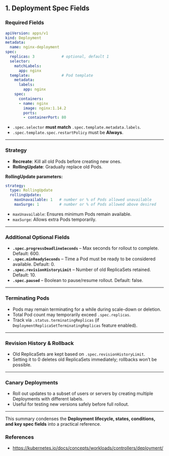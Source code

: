 ## 1. Deployment Spec Fields

### **Required Fields**

```yaml
apiVersion: apps/v1
kind: Deployment
metadata:
  name: nginx-deployment
spec:
  replicas: 3            # optional, default 1
  selector:
    matchLabels:
      app: nginx
  template:              # Pod template
    metadata:
      labels:
        app: nginx
    spec:
      containers:
      - name: nginx
        image: nginx:1.14.2
        ports:
        - containerPort: 80
```

* `.spec.selector` **must match** `.spec.template.metadata.labels`.
* `.spec.template.spec.restartPolicy` must be **Always**.

---

### **Strategy**

* **Recreate**: Kill all old Pods before creating new ones.
* **RollingUpdate**: Gradually replace old Pods.

**RollingUpdate parameters:**

```yaml
strategy:
  type: RollingUpdate
  rollingUpdate:
    maxUnavailable: 1   # number or % of Pods allowed unavailable
    maxSurge: 1         # number or % of Pods allowed above desired
```

* `maxUnavailable`: Ensures minimum Pods remain available.
* `maxSurge`: Allows extra Pods temporarily.

---

### **Additional Optional Fields**

* **`.spec.progressDeadlineSeconds`** – Max seconds for rollout to complete. Default: 600.
* **`.spec.minReadySeconds`** – Time a Pod must be ready to be considered available. Default: 0.
* **`.spec.revisionHistoryLimit`** – Number of old ReplicaSets retained. Default: 10.
* **`.spec.paused`** – Boolean to pause/resume rollout. Default: false.

---

### **Terminating Pods**

* Pods may remain terminating for a while during scale-down or deletion.
* Total Pod count may temporarily exceed `.spec.replicas`.
* Track via `.status.terminatingReplicas` (if `DeploymentReplicaSetTerminatingReplicas` feature enabled).

---

### **Revision History & Rollback**

* Old ReplicaSets are kept based on `.spec.revisionHistoryLimit`.
* Setting it to 0 deletes old ReplicaSets immediately; rollbacks won’t be possible.

---

### **Canary Deployments**

* Roll out updates to a subset of users or servers by creating multiple Deployments with different labels.
* Useful for testing new versions safely before full rollout.

---

This summary condenses the **Deployment lifecycle, states, conditions, and key spec fields** into a practical reference.

### References
- https://kubernetes.io/docs/concepts/workloads/controllers/deployment/